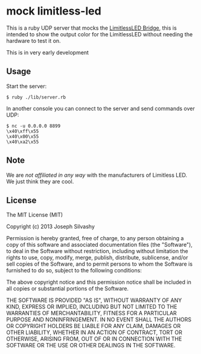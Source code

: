 mock limitless-led
==================

This is a ruby UDP server that mocks the [LimitlessLED Bridge](http://www.limitlessled.com/), this is intended to show the output color for the LimitlessLED without needing the hardware to test it on.

This is in very early development

## Usage

Start the server:

    $ ruby ./lib/server.rb

In another console you can connect to the server and send commands over UDP:

    $ nc -u 0.0.0.0 8899
    \x40\xff\x55
    \x40\x00\x55
    \x40\xa2\x55

## Note

We are *not affiliated in any way* with the manufacturers of Limitless LED. We just think they are cool.

## License

The MIT License (MIT)

Copyright (c) 2013 Joseph Silvashy

Permission is hereby granted, free of charge, to any person obtaining a copy of
this software and associated documentation files (the "Software"), to deal in
the Software without restriction, including without limitation the rights to
use, copy, modify, merge, publish, distribute, sublicense, and/or sell copies of
the Software, and to permit persons to whom the Software is furnished to do so,
subject to the following conditions:

The above copyright notice and this permission notice shall be included in all
copies or substantial portions of the Software.

THE SOFTWARE IS PROVIDED "AS IS", WITHOUT WARRANTY OF ANY KIND, EXPRESS OR
IMPLIED, INCLUDING BUT NOT LIMITED TO THE WARRANTIES OF MERCHANTABILITY, FITNESS
FOR A PARTICULAR PURPOSE AND NONINFRINGEMENT. IN NO EVENT SHALL THE AUTHORS OR
COPYRIGHT HOLDERS BE LIABLE FOR ANY CLAIM, DAMAGES OR OTHER LIABILITY, WHETHER
IN AN ACTION OF CONTRACT, TORT OR OTHERWISE, ARISING FROM, OUT OF OR IN
CONNECTION WITH THE SOFTWARE OR THE USE OR OTHER DEALINGS IN THE SOFTWARE.
